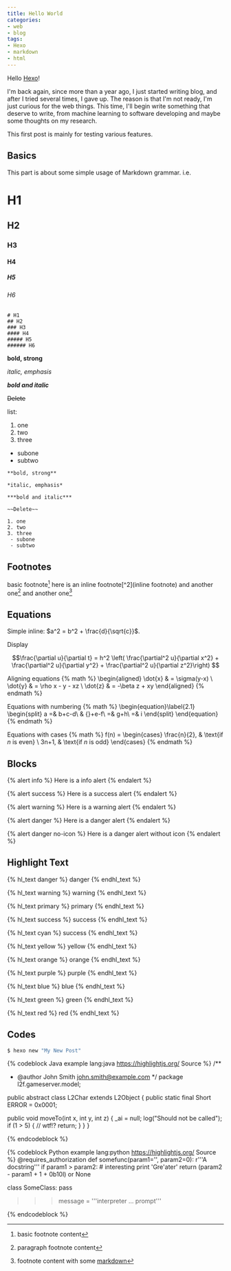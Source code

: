 ```yaml
---
title: Hello World
categories:
- web
- blog
tags:
- Hexo
- markdown
- html
---
```

Hello [Hexo](https://hexo.io/)!

I'm back again, since more than a year ago, I just started writing blog, and after I tried several times, I gave up. The reason is that I'm not ready, I'm just curious for the web things. This time, I'll begin write something that deserve to write, from machine learning to software developing and maybe some thoughts on my research.

This first post is mainly for testing various features.

<!-- more -->

## Basics

This part is about some simple usage of Markdown grammar. i.e.

# H1
## H2
### H3
#### H4
##### H5
###### H6

```
# H1
## H2
### H3
#### H4
##### H5
###### H6
```

**bold, strong**

*italic, emphasis*

***bold and italic***

~~Delete~~

list:
1. one
2. two
3. three
 - subone
 - subtwo

```
**bold, strong**

*italic, emphasis*

***bold and italic***

~~Delete~~

1. one
2. two
3. three
 - subone
 - subtwo
```


## Footnotes

basic footnote[^1]
here is an inline footnote[^2](inline footnote)
and another one[^3]
and another one[^4]

[^1]: basic footnote content
[^3]: paragraph
footnote
content
[^4]: footnote content with some [markdown](https://en.wikipedia.org/wiki/Markdown)

## Equations


Simple inline: $a^2 = b^2 + \frac{d}{\sqrt{c}}$.

Display

$$\frac{\partial u}{\partial t}
= h^2 \left( \frac{\partial^2 u}{\partial x^2} +
\frac{\partial^2 u}{\partial y^2} +
\frac{\partial^2 u}{\partial z^2}\right)
$$

Aligning equations
{% math %}
\begin{aligned}
\dot{x} & = \sigma(y-x) \\
\dot{y} & = \rho x - y - xz \\
\dot{z} & = -\beta z + xy
\end{aligned}
{% endmath %}


Equations with numbering
{% math %}
\begin{equation}\label{2.1}
\begin{split}
a =& b+c-d\\
   & {}+e-f\\
  =& g+h\\ 
  =& i
\end{split}
\end{equation}
{% endmath %}

Equations with cases
{% math %}
f(n) =
\begin{cases}
\frac{n}{2},  & \text{if $n$ is even} \\
3n+1, & \text{if $n$ is odd}
\end{cases}
{% endmath %}

## Blocks
{% alert info %}
Here is a info alert
{% endalert %}

{% alert success %}
Here is a success alert
{% endalert %}

{% alert warning %}
Here is a warning alert
{% endalert %}

{% alert danger %}
Here is a danger alert
{% endalert %}

{% alert danger no-icon %}
Here is a danger alert without icon
{% endalert %}

## Highlight Text
{% hl_text danger %}
  danger
{% endhl_text %}

{% hl_text warning %}
  warning
{% endhl_text %}

{% hl_text primary %}
  primary
{% endhl_text %}

{% hl_text success %}
  success
{% endhl_text %}

{% hl_text cyan %}
  success
{% endhl_text %}

{% hl_text yellow %}
  yellow
{% endhl_text %}

{% hl_text orange %}
  orange
{% endhl_text %}

{% hl_text purple %}
  purple
{% endhl_text %}

{% hl_text blue %}
  blue
{% endhl_text %}

{% hl_text green %}
  green
{% endhl_text %}

{% hl_text red %}
  red
{% endhl_text %}


## Codes


``` bash
$ hexo new "My New Post"
```

{% codeblock Java example lang:java https://highlightjs.org/ Source %}
/**
 * @author John Smith <john.smith@example.com>
*/
package l2f.gameserver.model;

public abstract class L2Char extends L2Object {
  public static final Short ERROR = 0x0001;

  public void moveTo(int x, int y, int z) {
    _ai = null;
    log("Should not be called");
    if (1 > 5) { // wtf!?
      return;
    }
  }
}

{% endcodeblock %}

{% codeblock Python example lang:python https://highlightjs.org/ Source %}
@requires_authorization
def somefunc(param1='', param2=0):
    r'''A docstring'''
    if param1 > param2: # interesting
        print 'Gre\'ater'
    return (param2 - param1 + 1 + 0b10l) or None

class SomeClass:
    pass
>>> message = '''interpreter
... prompt'''

{% endcodeblock %}


